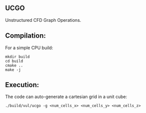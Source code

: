 UCGO
----
Unstructured CFD Graph Operations.

Compilation:
------------
For a simple CPU build:
```
mkdir build
cd build
cmake ..
make -j
```

Execution:
----------
The code can auto-generate a cartesian grid in a unit cube:
```
./build/vul/ucgo -g <num_cells_x> <num_cells_y> <num_cells_z>
```

